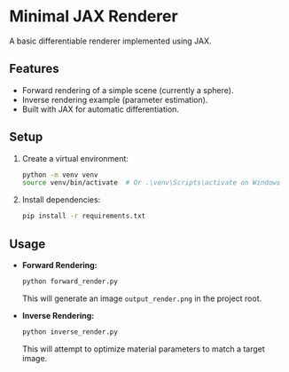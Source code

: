 # Minimal JAX Renderer

A basic differentiable renderer implemented using JAX.

## Features

*   Forward rendering of a simple scene (currently a sphere).
*   Inverse rendering example (parameter estimation).
*   Built with JAX for automatic differentiation.

## Setup

1.  Create a virtual environment:
    ```bash
    python -m venv venv
    source venv/bin/activate  # Or .\venv\Scripts\activate on Windows
    ```
2.  Install dependencies:
    ```bash
    pip install -r requirements.txt
    ```

## Usage

*   **Forward Rendering:**
    ```bash
    python forward_render.py
    ```
    This will generate an image `output_render.png` in the project root.

*   **Inverse Rendering:**
    ```bash
    python inverse_render.py
    ```
    This will attempt to optimize material parameters to match a target image. 